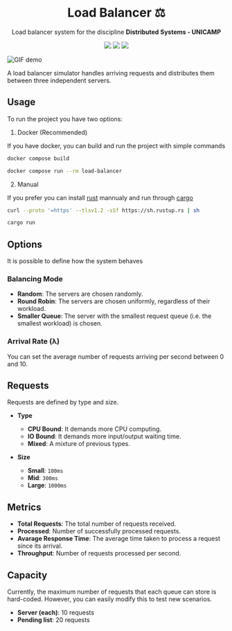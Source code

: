 <h1 align="center">Load Balancer ⚖️</h1>

<p align="center">Load balancer system for the discipline <b>Distributed Systems - UNICAMP</b></p>

<p align="center">
<img src="https://img.shields.io/badge/rust-%23000000.svg?style=for-the-badge&logo=rust&logoColor=white">
<img src="https://img.shields.io/badge/docker-%230db7ed.svg?style=for-the-badge&logo=docker&logoColor=white">
  <a href="https://opensource.org/licenses/MIT">
    <img src="https://img.shields.io/badge/License-MIT-yellow.svg">
  </a>
</p>

![GIF demo](img/demo.gif)

A load balancer simulator handles arriving requests and distributes them between three independent servers.

## Usage
To run the project you have two options:

  1. Docker (Recommended)

If you have docker, you can build and run the project with simple commands


```bash
docker compose build
```
```bash
docker compose run --rm load-balancer
```

  2. Manual

If you prefer you can install [rust](https://www.rust-lang.org/) mannualy and run through [cargo](https://crates.io/)

```bash
curl --proto '=https' --tlsv1.2 -sSf https://sh.rustup.rs | sh
```
```bash
cargo run
```

## Options
It is possible to define how the system behaves

### Balancing Mode
- **Random**: The servers are chosen randomly.
- **Round Robin**: The servers are chosen uniformly, regardless of their workload.
- **Smaller Queue**: The server with the smallest request queue (i.e. the smallest workload) is chosen.

### Arrival Rate (λ)
You can set the average number of requests arriving per second between 0 and 10.

## Requests
Requests are defined by type and size.

- **Type**
  - **CPU Bound**: It demands more CPU computing.
  - **IO Bound**: It demands more input/output waiting time.
  - **Mixed**: A mixture of previous types.

- **Size**
  - **Small**: `100ms`
  - **Mid**: `300ms`
  - **Large**: `1000ms`

## Metrics
- **Total Requests**: The total number of requests received.
- **Processed**:  Number of successfully processed requests.
- **Avarage Response Time**: The average time taken to process a request since its arrival.
- **Throughput**: Number of requests processed per second.

## Capacity
Currently, the maximum number of requests that each queue can store is hard-coded. However, you can easily modify this to test new scenarios.
- **Server (each)**: 10 requests
- **Pending list**: 20 requests
